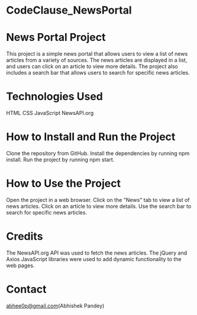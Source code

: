 # CodeClause_NewsPortal
# News Portal Project
This project is a simple news portal that allows users to view a list of news articles from a variety of sources. The news articles are displayed in a list, and users can click on an article to view more details. The project also includes a search bar that allows users to search for specific news articles.

# Technologies Used
HTML
CSS
JavaScript
NewsAPI.org

# How to Install and Run the Project
Clone the repository from GitHub.
Install the dependencies by running npm install.
Run the project by running npm start.

# How to Use the Project
Open the project in a web browser.
Click on the "News" tab to view a list of news articles.
Click on an article to view more details.
Use the search bar to search for specific news articles.

# Credits
The NewsAPI.org API was used to fetch the news articles.
The jQuery and Axios JavaScript libraries were used to add dynamic functionality to the web pages.

# Contact
abhee0p@gmail.com(Abhishek Pandey)
